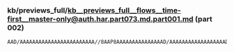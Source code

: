 ### kb/previews_full/kb__previews_full__flows__time-first__master-only@auth.har.part073.md.part001.md (part 002)

```md
AAD/AAAAAAAAAAAAAAAAAAAAAAAA//8AAP8AAAAAAAAAAAAAAAD/AAAAAAAAAAAAAAAAAAD//wAAAAAAAAAAAAAAAA
```

```
